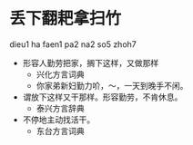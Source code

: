 # 丢下翻耙拿扫竹
dieu1 ha faen1 pa2 na2 so5 zhoh7
+ 形容人勤劳把家，搁下这样，又做那样
  * 兴化方言词典
  - 你家弟新妇勤力吤，～，一天到晚手不闲。
+ 谓放下这样又干那样。形容勤劳，不肯休息。
  * 泰兴方言辞典
+ 不停地主动找活干。
  * 东台方言词典
